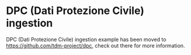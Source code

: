 # DPC (Dati Protezione Civile) ingestion

DPC (Dati Protezione Civile) ingestion example has been moved to https://github.com/tdm-project/dpc, check out there for more information.
